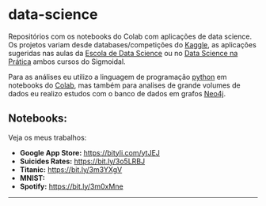

# data-science
Repositórios com os notebooks do Colab com aplicações de data science. Os projetos variam desde databases/competições do [Kaggle](https://www.kaggle.com/), as aplicações sugeridas nas aulas da [Escola de Data Science](https://escola.sigmoidal.ai/) ou no [Data Science na Prática](https://curso.datasciencenapratica.com/) ambos cursos do Sigmoidal.

Para as análises eu utilizo a linguagem de programação [python](https://www.python.org/) em notebooks do [Colab](https://colab.research.google.com/), mas também para analises de grande volumes de dados eu realizo estudos com o banco de dados em grafos [Neo4j](http://neo4j.com/).
 
## Notebooks:
Veja os meus trabalhos:

* **Google App Store:** https://bityli.com/ytJEJ
* **Suicides Rates:** https://bit.ly/3o5LRBJ
* **Titanic:** https://bit.ly/3m3YXgV
* **MNIST:** 
* **Spotify:** https://bit.ly/3m0xMne



---

